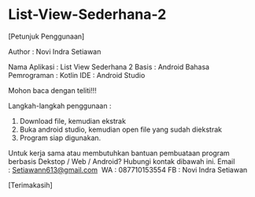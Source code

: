 # List-View-Sederhana-2

[Petunjuk Penggunaan]

Author : Novi Indra Setiawan

Nama Aplikasi : List View Sederhana 2 
Basis : Android 
Bahasa Pemrograman : Kotlin 
IDE : Android Studio

Mohon baca dengan teliti!!!

Langkah-langkah penggunaan :
1. Download file, kemudian ekstrak
2. Buka android studio, kemudian open file yang sudah diekstrak
3. Program siap digunakan.

Untuk kerja sama atau membutuhkan bantuan pembuataan program berbasis Dekstop / Web / Android? Hubungi kontak dibawah ini. 
Email : Setiawann613@gmail.com 
WA : 087710153554 
FB : Novi Indra Setiawan

[Terimakasih]
